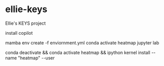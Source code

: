 # ellie-keys
Ellie's KEYS project

install copilot

mamba env create -f enviornment.yml
conda activate heatmap
jupyter lab

conda deactivate && conda activate heatmap && ipython kernel install --name "heatmap" --user
